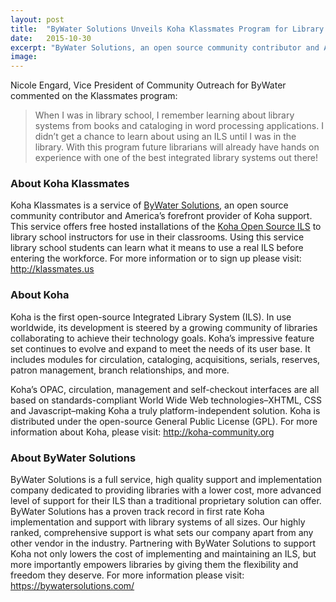 ```yaml
---
layout: post
title:  "ByWater Solutions Unveils Koha Klassmates Program for Library Schools Nationwide"
date:   2015-10-30
excerpt: "ByWater Solutions, an open source community contributor and America’s forefront provider of Koha support, announced the rollout of a new program dedicated to providing free hosted Koha installations for library schools nationwide for the purposes of teaching and learning about integrated library systems and open source. The program, Koha Klassmates, made a very big impact on its first day by attracting over 20 library school inquiries via the Klassmates website (https://klassmates.us). Koha Klassmates is one of the many new learning initiative being rolled out by ByWater between now and the beginning of 2016."
image:
---
```

Nicole Engard, Vice President of Community Outreach for ByWater commented on the Klassmates program:

> When I was in library school, I remember learning about library systems from books and cataloging in word processing applications. I didn’t get a chance to learn about using an ILS until I was in the library. With this program future librarians will already have hands on experience with one of the best integrated library systems out there!

### About Koha Klassmates
Koha Klassmates is a service of <a href="https://bywatersolutions.com">ByWater Solutions</a>, an open source community contributor and America’s forefront provider of Koha support. This service offers free hosted installations of the <a href="http://koha-community.org">Koha Open Source ILS</a> to library school instructors for use in their classrooms. Using this service library school students can learn what it means to use a real ILS before entering the workforce. For more information or to sign up please visit: <a href="http://klassmates.us">http://klassmates.us</a>

### About Koha
Koha is the first open-source Integrated Library System (ILS). In use worldwide, its development is steered by a growing community of libraries collaborating to achieve their technology goals. Koha’s impressive feature set continues to evolve and expand to meet the needs of its user base. It includes modules for circulation, cataloging, acquisitions, serials, reserves, patron management, branch relationships, and more.

Koha’s OPAC, circulation, management and self-checkout interfaces are all based on standards-compliant World Wide Web technologies–XHTML, CSS and Javascript–making Koha a truly platform-independent solution. Koha is distributed under the open-source General Public License (GPL). For more information about Koha, please visit: <a href="http://koha-community.org/">http://koha-community.org</a>

### About ByWater Solutions
ByWater Solutions is a full service, high quality support and implementation company dedicated to providing libraries with a lower cost, more advanced level of support for their ILS than a traditional proprietary solution can offer. ByWater Solutions has a proven track record in first rate Koha implementation and support with library systems of all sizes. Our highly ranked, comprehensive support is what sets our company apart from any other vendor in the industry. Partnering with ByWater Solutions to support Koha not only lowers the cost of implementing and maintaining an ILS, but more importantly empowers libraries by giving them the flexibility and freedom they deserve. For more information please visit: <a href="https://bywatersolutions.com/">https://bywatersolutions.com/</a>
